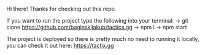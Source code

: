 Hi there!
Thanks for checking out this repo. 

If you want to run the project type the following into your terminal:
-> git clone https://github.com/baginskijakub/tactics.gg
-> npm i
-> npm start

The project is deployed so there is pretty much no need to running it locally, you can check it out here: https://tactix.gg
